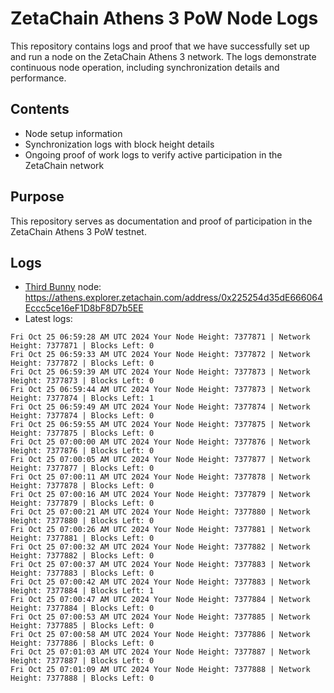 # ZetaChain Athens 3 PoW Node Logs
This repository contains logs and proof that we have successfully set up and run a node on the ZetaChain Athens 3 network. The logs demonstrate continuous node operation, including synchronization details and performance.

## Contents
- Node setup information
- Synchronization logs with block height details
- Ongoing proof of work logs to verify active participation in the ZetaChain network

## Purpose
This repository serves as documentation and proof of participation in the ZetaChain Athens 3 PoW testnet.

## Logs

- [Third Bunny](https://thirdbunny.xyz/) node: https://athens.explorer.zetachain.com/address/0x225254d35dE666064Eccc5ce16eF1D8bF8D7b5EE
- Latest logs:
```
Fri Oct 25 06:59:28 AM UTC 2024 Your Node Height: 7377871 | Network Height: 7377871 | Blocks Left: 0
Fri Oct 25 06:59:33 AM UTC 2024 Your Node Height: 7377872 | Network Height: 7377872 | Blocks Left: 0
Fri Oct 25 06:59:39 AM UTC 2024 Your Node Height: 7377873 | Network Height: 7377873 | Blocks Left: 0
Fri Oct 25 06:59:44 AM UTC 2024 Your Node Height: 7377873 | Network Height: 7377874 | Blocks Left: 1
Fri Oct 25 06:59:49 AM UTC 2024 Your Node Height: 7377874 | Network Height: 7377874 | Blocks Left: 0
Fri Oct 25 06:59:55 AM UTC 2024 Your Node Height: 7377875 | Network Height: 7377875 | Blocks Left: 0
Fri Oct 25 07:00:00 AM UTC 2024 Your Node Height: 7377876 | Network Height: 7377876 | Blocks Left: 0
Fri Oct 25 07:00:05 AM UTC 2024 Your Node Height: 7377877 | Network Height: 7377877 | Blocks Left: 0
Fri Oct 25 07:00:11 AM UTC 2024 Your Node Height: 7377878 | Network Height: 7377878 | Blocks Left: 0
Fri Oct 25 07:00:16 AM UTC 2024 Your Node Height: 7377879 | Network Height: 7377879 | Blocks Left: 0
Fri Oct 25 07:00:21 AM UTC 2024 Your Node Height: 7377880 | Network Height: 7377880 | Blocks Left: 0
Fri Oct 25 07:00:26 AM UTC 2024 Your Node Height: 7377881 | Network Height: 7377881 | Blocks Left: 0
Fri Oct 25 07:00:32 AM UTC 2024 Your Node Height: 7377882 | Network Height: 7377882 | Blocks Left: 0
Fri Oct 25 07:00:37 AM UTC 2024 Your Node Height: 7377883 | Network Height: 7377883 | Blocks Left: 0
Fri Oct 25 07:00:42 AM UTC 2024 Your Node Height: 7377883 | Network Height: 7377884 | Blocks Left: 1
Fri Oct 25 07:00:47 AM UTC 2024 Your Node Height: 7377884 | Network Height: 7377884 | Blocks Left: 0
Fri Oct 25 07:00:53 AM UTC 2024 Your Node Height: 7377885 | Network Height: 7377885 | Blocks Left: 0
Fri Oct 25 07:00:58 AM UTC 2024 Your Node Height: 7377886 | Network Height: 7377886 | Blocks Left: 0
Fri Oct 25 07:01:03 AM UTC 2024 Your Node Height: 7377887 | Network Height: 7377887 | Blocks Left: 0
Fri Oct 25 07:01:09 AM UTC 2024 Your Node Height: 7377888 | Network Height: 7377888 | Blocks Left: 0
```
